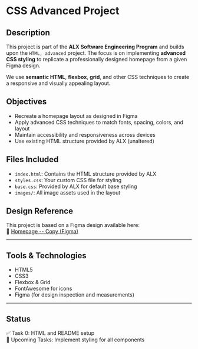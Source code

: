 # CSS Advanced Project

## Description

This project is part of the **ALX Software Engineering Program** and builds upon the `HTML, advanced` project. The focus is on implementing **advanced CSS styling** to replicate a professionally designed homepage from a given Figma design.

We use **semantic HTML**, **flexbox**, **grid**, and other CSS techniques to create a responsive and visually appealing layout.

## Objectives

- Recreate a homepage layout as designed in Figma
- Apply advanced CSS techniques to match fonts, spacing, colors, and layout
- Maintain accessibility and responsiveness across devices
- Use existing HTML structure provided by ALX (unaltered)

## Files Included

- `index.html`: Contains the HTML structure provided by ALX
- `styles.css`: Your custom CSS file for styling
- `base.css`: Provided by ALX for default base styling
- `images/`: All image assets used in the layout

## Design Reference

This project is based on a Figma design available here:  
🔗 [Homepage -- Copy (Figma)](https://www.figma.com/design/3Ff7lQ30TmSTtxEYG2PAVX/Homepage?node-id=3558-0&t=zfIIhzpUCDI2GLp4-0)

---

## Tools & Technologies

- HTML5
- CSS3
- Flexbox & Grid
- FontAwesome for icons
- Figma (for design inspection and measurements)

---

## Status

✅ Task 0: HTML and README setup  
🚧 Upcoming Tasks: Implement styling for all components
